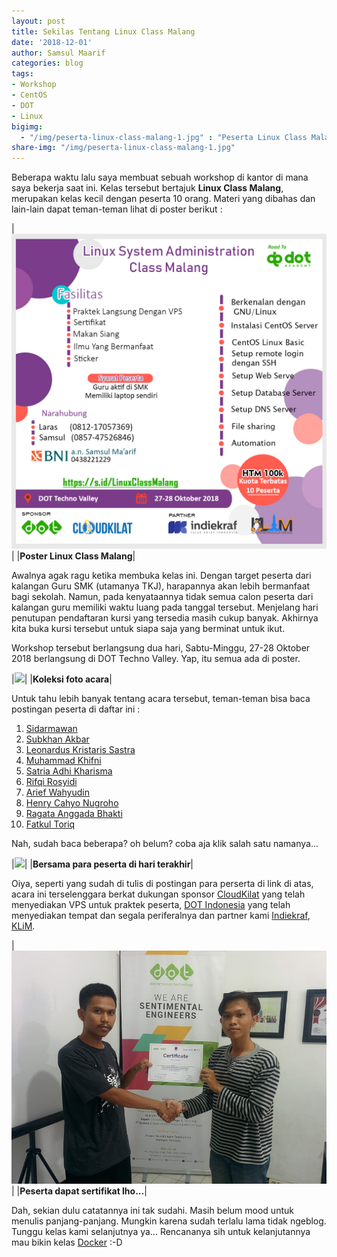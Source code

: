 ```yaml
---
layout: post
title: Sekilas Tentang Linux Class Malang
date: '2018-12-01'
author: Samsul Maarif
categories: blog
tags:
- Workshop
- CentOS
- DOT
- Linux
bigimg: 
  - "/img/peserta-linux-class-malang-1.jpg" : "Peserta Linux Class Malang, (2018)"
share-img: "/img/peserta-linux-class-malang-1.jpg"
---
```


Beberapa waktu lalu saya membuat sebuah workshop di kantor di mana saya bekerja saat ini. Kelas tersebut bertajuk **Linux Class Malang**, merupakan kelas kecil dengan peserta 10 orang. Materi yang dibahas dan lain-lain dapat teman-teman lihat di poster berikut :

|![](/img/linux-class-malang-1.jpg)|
|**Poster Linux Class Malang**|

Awalnya agak ragu ketika membuka kelas ini. Dengan target peserta dari kalangan Guru SMK (utamanya TKJ), harapannya akan lebih bermanfaat bagi sekolah. Namun, pada kenyataannya tidak semua calon peserta dari kalangan guru memiliki waktu luang pada tanggal tersebut. Menjelang hari penutupan pendaftaran kursi yang tersedia masih cukup banyak. Akhirnya kita buka kursi tersebut untuk siapa saja yang berminat untuk ikut. 

Workshop tersebut berlangsung dua hari, Sabtu-Minggu, 27-28 Oktober 2018 berlangsung di DOT Techno Valley. Yap, itu semua ada di poster. 

|![](http://i.imgur.com/9yB4y7E.png)|
|**Koleksi foto acara**|

Untuk tahu lebih banyak tentang acara tersebut, teman-teman bisa baca postingan peserta di daftar ini :

1. [Sidarmawan](https://sidarmawan8.blogspot.com/2018/11/linux-class-malang.html)
2. [Subkhan Akbar](https://inspirasi23.wordpress.com/2018/11/05/training-sysadmin/)
3. [Leonardus Kristaris Sastra](https://leon036.blogspot.com/2018/11/feedback-linux-sysadmin-class-malang.html)
4. [Muhammad Khifni](https://keepedutechlife.wordpress.com/2018/11/05/kelas-linux-dot-indonesia/)
5. [Satria Adhi Kharisma](https://medium.com/@sakharisma/my-training-experience-in-linux-system-administration-class-malang-3b4ed10e5660)
6. [Rifqi Rosyidi](https://medium.com/@rief.rosyidi/belajar-linux-dan-sysadmin-dalam-2-hari-d-7a9b2fbf9cad)
7. [Arief Wahyudin](https://www.facebook.com/smk.alhikmah.jbg/posts/1934254296869477)
8. [Henry Cahyo Nugroho](https://digitechpencil.blogspot.com/2018/11/pelatihan-sysadmin.html)
9. [Ragata Anggada Bhakti](https://ragataab.blogspot.com/2018/11/asalamualaikum-wr.html)
10. [Fatkul Toriq](https://fatoriq.blogspot.com/2018/11/belajar-kilat-pernah-gak-melakukan.html)

Nah, sudah baca beberapa? oh belum? coba aja klik salah satu namanya... 

|![](https://cdn-images-1.medium.com/max/1200/1*OnJvqL9QN27m79kNqIpU6A.jpeg)|
|**Bersama para peserta di hari terakhir**|

Oiya, seperti yang sudah di tulis di postingan para perserta di link di atas, acara ini terselenggara berkat dukungan sponsor [CloudKilat](https://www.cloudkilat.com) yang telah menyediakan VPS untuk praktek peserta, [DOT Indonesia](https://www.dot.co.id) yang telah menyediakan tempat dan segala periferalnya dan partner kami [Indiekraf](http://indiekraf.com), [KLiM](https://www.klim.or.id).

|![](/img/peserta-linux-class-malang-1-sertifikat.jpg)|
|**Peserta dapat sertifikat lho...**|


Dah, sekian dulu catatannya ini tak sudahi. Masih belum mood untuk menulis panjang-panjang. Mungkin karena sudah terlalu lama tidak ngeblog. Tunggu kelas kami selanjutnya ya... Rencananya sih untuk kelanjutannya mau bikin kelas [Docker](/2017/06/berkenalan-dengan-docker.html) :-D 